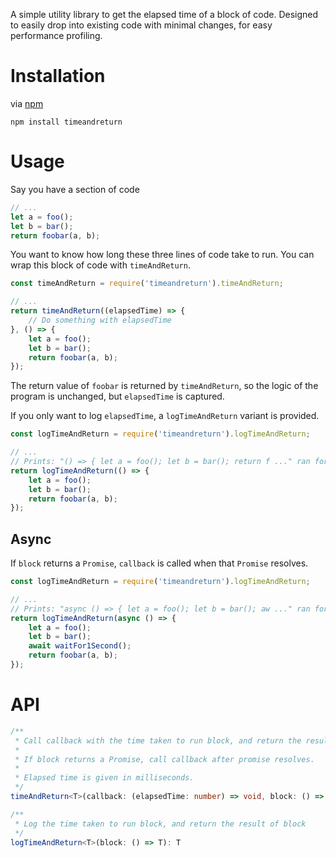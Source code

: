 A simple utility library to get the elapsed time of a block of code.
Designed to easily drop into existing code with minimal changes, for easy performance profiling.

# Installation

via [npm](https://github.com/npm/npm)

```
npm install timeandreturn
```

# Usage

Say you have a section of code

```js
// ...
let a = foo();
let b = bar();
return foobar(a, b);
```

You want to know how long these three lines of code take to run. You can wrap this block of code with `timeAndReturn`.

```js
const timeAndReturn = require('timeandreturn').timeAndReturn;

// ...
return timeAndReturn((elapsedTime) => {
    // Do something with elapsedTime
}, () => {
    let a = foo();
    let b = bar();
    return foobar(a, b);
});
```

The return value of `foobar` is returned by `timeAndReturn`, so the logic of the program is unchanged, but `elapsedTime` is captured.

If you only want to log `elapsedTime`, a `logTimeAndReturn` variant is provided.

```js
const logTimeAndReturn = require('timeandreturn').logTimeAndReturn;

// ...
// Prints: "() => { let a = foo(); let b = bar(); return f ..." ran for 0.00014059999999881256 seconds
return logTimeAndReturn(() => {
    let a = foo();
    let b = bar();
    return foobar(a, b);
});
```

## Async

If `block` returns a `Promise`, `callback` is called when that `Promise` resolves.

```js
const logTimeAndReturn = require('timeandreturn').logTimeAndReturn;

// ...
// Prints: "async () => { let a = foo(); let b = bar(); aw ..." ran for 1.000469800000079 seconds
return logTimeAndReturn(async () => {
    let a = foo();
    let b = bar();
    await waitFor1Second();
    return foobar(a, b);
});
```

# API

```ts
/**
 * Call callback with the time taken to run block, and return the result of block
 *
 * If block returns a Promise, call callback after promise resolves.
 *
 * Elapsed time is given in milliseconds.
 */
timeAndReturn<T>(callback: (elapsedTime: number) => void, block: () => T): T
```

```ts
/**
 * Log the time taken to run block, and return the result of block
 */
logTimeAndReturn<T>(block: () => T): T
```